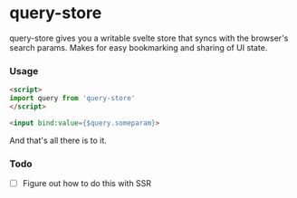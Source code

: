 # query-store

query-store gives you a writable svelte store that syncs with the browser's search params. Makes for easy bookmarking and sharing of UI state.

### Usage

```html
<script>
import query from 'query-store'
</script>

<input bind:value={$query.someparam}>
```

And that's all there is to it.

### Todo

 - [ ] Figure out how to do this with SSR
